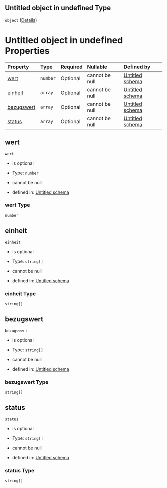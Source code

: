 ## Untitled object in undefined Type

`object` ([Details](preis.md))

# Untitled object in undefined Properties

| Property                  | Type     | Required | Nullable       | Defined by                                                                                                           |
| :------------------------ | :------- | :------- | :------------- | :------------------------------------------------------------------------------------------------------------------- |
| [wert](#wert)             | `number` | Optional | cannot be null | [Untitled schema](preis-properties-wert.md "https://conuti.de/bo4e/schemas/v1/com/Preis#/properties/wert")           |
| [einheit](#einheit)       | `array`  | Optional | cannot be null | [Untitled schema](waehrungseinheit.md "https://conuti.de/bo4e/schemas/v1/enum/Waehrungseinheit#/properties/einheit") |
| [bezugswert](#bezugswert) | `array`  | Optional | cannot be null | [Untitled schema](mengeneinheit.md "https://conuti.de/bo4e/schemas/v1/enum/Mengeneinheit#/properties/bezugswert")    |
| [status](#status)         | `array`  | Optional | cannot be null | [Untitled schema](preisstatus.md "https://conuti.de/bo4e/schemas/v1/enum/Preisstatus#/properties/status")            |

## wert



`wert`

*   is optional

*   Type: `number`

*   cannot be null

*   defined in: [Untitled schema](preis-properties-wert.md "https://conuti.de/bo4e/schemas/v1/com/Preis#/properties/wert")

### wert Type

`number`

## einheit



`einheit`

*   is optional

*   Type: `string[]`

*   cannot be null

*   defined in: [Untitled schema](waehrungseinheit.md "https://conuti.de/bo4e/schemas/v1/enum/Waehrungseinheit#/properties/einheit")

### einheit Type

`string[]`

## bezugswert



`bezugswert`

*   is optional

*   Type: `string[]`

*   cannot be null

*   defined in: [Untitled schema](mengeneinheit.md "https://conuti.de/bo4e/schemas/v1/enum/Mengeneinheit#/properties/bezugswert")

### bezugswert Type

`string[]`

## status



`status`

*   is optional

*   Type: `string[]`

*   cannot be null

*   defined in: [Untitled schema](preisstatus.md "https://conuti.de/bo4e/schemas/v1/enum/Preisstatus#/properties/status")

### status Type

`string[]`
